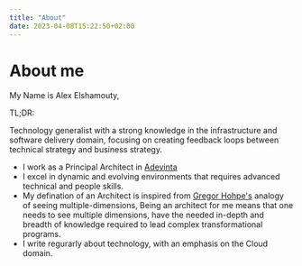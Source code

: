 ```yaml
---
title: "About"
date: 2023-04-08T15:22:50+02:00
---
```


# About me
My Name is Alex Elshamouty,

TL;DR:

Technology generalist with a strong knowledge in the infrastructure and software delivery domain, focusing on creating feedback loops between technical strategy and business strategy.

- I work as a Principal Architect in [Adevinta](https://adevinta.com)
- I excel in dynamic and evolving environments that requires advanced technical and people skills. 
- My defination of an Architect is inspired from [Gregor Hohpe's](https://architectelevator.com/architecture/multiple-dimensions/) analogy of seeing multiple-dimensions, Being an architect for me means that one needs to see multiple dimensions, have the needed in-depth and breadth of knowledge required to lead complex transformational programs.
- I write regurarly about technology, with an emphasis on the Cloud domain.

